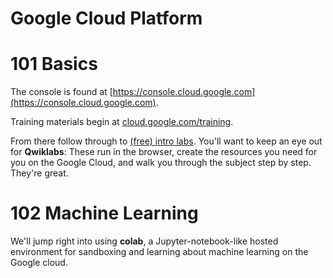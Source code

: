 # Google Cloud Platform

# 101 Basics

The console is found at [https://console.cloud.google.com](https://console.cloud.google.com). 

Training materials begin at [cloud.google.com/training](https://cloud.google.com/training/).

From there follow through to [(free) intro labs](https://cloud.google.com/training/free-labs/).
You'll want to keep an eye out for **Qwiklabs**: These run in the browser, create the resources you 
need for you on the Google Cloud, and walk you through the subject step by step. They're great. 


# 102 Machine Learning 

We'll jump right into using **colab**, a Jupyter-notebook-like hosted environment for sandboxing and 
learning about machine learning on the Google cloud. 
